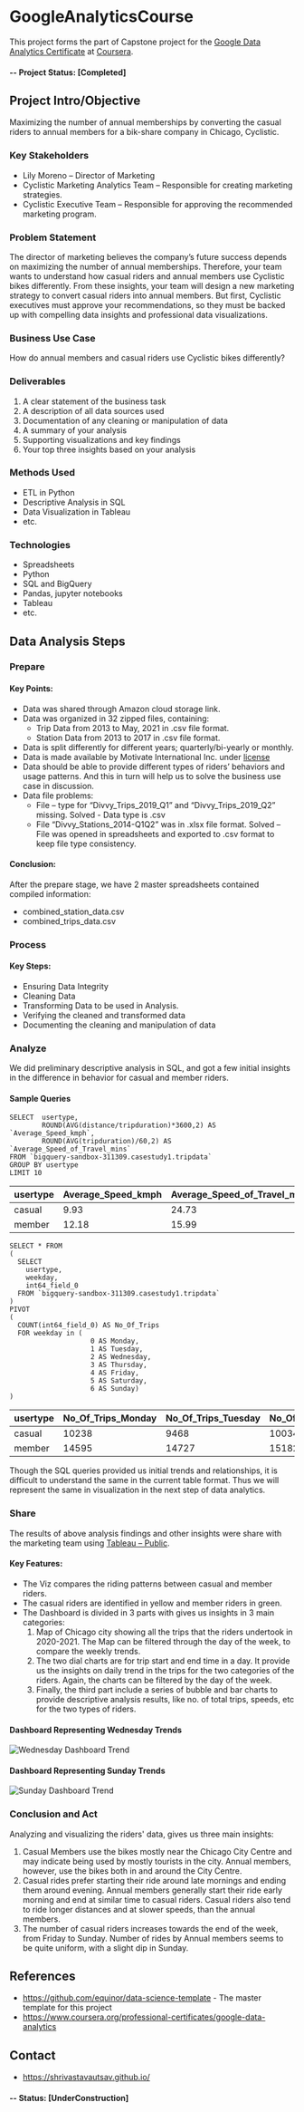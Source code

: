 # GoogleAnalyticsCourse
This project forms the part of Capstone project for the [Google Data Analytics Certificate](https://grow.google/dataanalytics/#?modal_active=none) at [Coursera](https://www.coursera.org/).

#### -- Project Status: [Completed]

## Project Intro/Objective
Maximizing the number of annual memberships by converting the casual riders to annual members for a bik-share company in Chicago, Cyclistic.

### Key Stakeholders
* Lily Moreno – Director of Marketing
* Cyclistic Marketing Analytics Team – Responsible for creating marketing strategies.
* Cyclistic Executive Team – Responsible for approving the recommended marketing program.

### Problem Statement
The director of marketing believes the company’s future success depends on maximizing the number of annual memberships. Therefore, your team wants to understand how casual riders and annual members use Cyclistic bikes differently. From these insights, your team will design a new marketing strategy to convert casual riders into annual members. But first, Cyclistic executives must approve your recommendations, so they must be backed up with compelling data insights and professional data visualizations.

### Business Use Case
How do annual members and casual riders use Cyclistic bikes differently? 

### Deliverables
1.	A clear statement of the business task 
2.	A description of all data sources used 
3.	Documentation of any cleaning or manipulation of data 
4.	A summary of your analysis 
5.	Supporting visualizations and key findings
6.	Your  top  three  insights  based  on  your  analysis


### Methods Used
* ETL in Python
* Descriptive Analysis in SQL
* Data Visualization in Tableau
* etc.

### Technologies
* Spreadsheets
* Python
* SQL and BigQuery
* Pandas, jupyter notebooks
* Tableau
* etc. 

## Data Analysis Steps

### Prepare
#### Key Points:
* Data was shared through Amazon cloud storage link.
* Data was organized in 32 zipped files, containing:
  - Trip Data from 2013 to May, 2021 in .csv file format.
  - Station Data from 2013 to 2017 in .csv file format.
* Data is split differently for different years; quarterly/bi-yearly or monthly.
* Data is made available by Motivate International Inc. under [license](https://www.divvybikes.com/data-license-agreement)
* Data should be able to provide different types of riders’ behaviors and usage patterns. And this in turn will help us to solve the business use case in discussion.
* Data file problems:
  - File – type for “Divvy_Trips_2019_Q1” and “Divvy_Trips_2019_Q2” missing.
    Solved - Data type is .csv
  - File “Divvy_Stations_2014-Q1Q2” was in .xlsx file format. 
    Solved – File was opened in spreadsheets and exported to .csv format to keep file type consistency.

#### Conclusion:
After the prepare stage, we have 2 master spreadsheets contained compiled information:
* combined_station_data.csv
* combined_trips_data.csv

### Process
#### Key Steps:
* Ensuring Data Integrity
* Cleaning Data
* Transforming Data to be used in Analysis.
* Verifying the cleaned and transformed data
* Documenting the cleaning and manipulation of data

### Analyze
We did preliminary descriptive analysis in SQL, and got a few initial insights in the difference in behavior for casual and member riders. 
#### Sample Queries
```
SELECT  usertype,
        ROUND(AVG(distance/tripduration)*3600,2) AS `Average_Speed_kmph`,
        ROUND(AVG(tripduration)/60,2) AS `Average_Speed_of_Travel_mins`
FROM `bigquery-sandbox-311309.casestudy1.tripdata`
GROUP BY usertype
LIMIT 10
```
|usertype | Average_Speed_kmph | Average_Speed_of_Travel_mins|
|---------|--------------------|-----------------------------|
|casual | 9.93 | 24.73|
|member | 12.18 | 15.99|

```
SELECT * FROM
(
  SELECT 
    usertype,
    weekday,
    int64_field_0
  FROM `bigquery-sandbox-311309.casestudy1.tripdata`
)
PIVOT
(
  COUNT(int64_field_0) AS No_Of_Trips
  FOR weekday in (
                    0 AS Monday,
                    1 AS Tuesday,
                    2 AS Wednesday,
                    3 AS Thursday,
                    4 AS Friday,
                    5 AS Saturday,
                    6 AS Sunday)
)
```
|usertype|No_Of_Trips_Monday|No_Of_Trips_Tuesday|No_Of_Trips_Wednesday|No_Of_Trips_Thursday|No_Of_Trips_Friday|No_Of_Trips_Saturday|No_Of_Trips_Sunday|
|--------|------------------|-------------------|---------------------|--------------------|------------------|--------------------|------------------|
|casual|10238|9468|10034|10457|13207|17360|14010|
|member|14595|14727|15182|15250|16488|16883|13895|

Though the SQL queries provided us initial trends and relationships, it is difficult to understand the same in the current table format. Thus we will represent the same in visualization in the next step of data analytics.

### Share
The results of above analysis findings and other insights were share with the marketing team using [Tableau – Public](https://public.tableau.com/app/profile/utsav.shrivastava/viz/GoogleAnalytics-Cyclistic/Dashboard).

#### Key Features:
* The Viz compares the riding patterns between casual and member riders.
* The casual riders are identified in yellow and member riders in green.
* The Dashboard is divided in 3 parts with gives us insights in 3 main categories:
  1. Map of Chicago city showing all the trips that the riders undertook in 2020-2021. The Map can be filtered through the day of the week, to compare the weekly trends.
  2. The two dial charts are for trip start and end time in a day. It provide us the insights on daily trend in the trips for the two categories of the riders. Again, the charts can be filtered by the day of the week.
  3. Finally, the third part include a series of bubble and bar charts to provide descriptive analysis results, like no. of total trips, speeds, etc for the two types of riders.

#### Dashboard Representing Wednesday Trends
![Wednesday Dashboard Trend](https://github.com/utsavshrivastava/GoogleAnalyticsCourse/blob/main/Wednesday_Dashboard.png?raw=true)

#### Dashboard Representing Sunday Trends
![Sunday Dashboard Trend](https://github.com/utsavshrivastava/GoogleAnalyticsCourse/blob/main/Sunday_Dashboard.png?raw=true)

### Conclusion and Act
Analyzing and visualizing the riders' data, gives us three main insights:
1. Casual Members use the bikes mostly near the Chicago City Centre and may indicate being used by mostly tourists in the city. 
Annual members, however, use the bikes both in and around the City Centre.
2. Casual rides prefer starting their ride around late mornings and ending them around evening. 
Annual members generally start their ride early morning and end at similar time to casual riders. Casual riders also tend to ride longer distances and at slower speeds, than the annual members.
3. The number of casual riders increases towards the end of the week, from Friday to Sunday. 
Number of rides by Annual members seems to be quite uniform, with a slight dip in Sunday.

## References
* https://github.com/equinor/data-science-template - The master template for this project
* https://www.coursera.org/professional-certificates/google-data-analytics

## Contact
* https://shrivastavautsav.github.io/
#### -- Status: [UnderConstruction]

